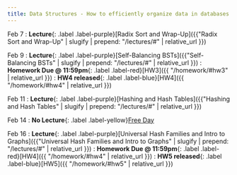 ```yaml
---
title: Data Structures - How to efficiently organize data in databases
---
```


Feb 7
: **Lecture**{: .label .label-purple}[Radix Sort and Wrap-Up]({{"Radix Sort and Wrap-Up" | slugify | prepend: "/lectures/#" | relative_url }})

Feb 9
: **Lecture**{: .label .label-purple}[Self-Balancing BSTs]({{"Self-Balancing BSTs" | slugify | prepend: "/lectures/#" | relative_url }})
: **Homework Due @ 11:59pm**{: .label .label-red}[HW3]({{ "/homework/#hw3" | relative_url }})
: **HW4 released**{: .label .label-blue}[HW4]({{ "/homework/#hw4" | relative_url }})

Feb 11
: **Lecture**{: .label .label-purple}[Hashing and Hash Tables]({{"Hashing and Hash Tables" | slugify | prepend: "/lectures/#" | relative_url }})

Feb 14
: **No Lecture**{: .label .label-yellow}[Free Day](#)

Feb 16
: **Lecture**{: .label .label-purple}[Universal Hash Families and Intro to Graphs]({{"Universal Hash Families and Intro to Graphs" | slugify | prepend: "/lectures/#" | relative_url }})
: **Homework Due @ 11:59pm**{: .label .label-red}[HW4]({{ "/homework/#hw4" | relative_url }})
: **HW5 released**{: .label .label-blue}[HW5]({{ "/homework/#hw5" | relative_url }})
